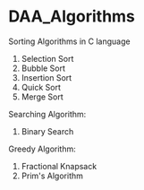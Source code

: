# DAA_Algorithms

Sorting Algorithms in C language
1. Selection Sort
2. Bubble Sort
3. Insertion Sort
4. Quick Sort
5. Merge Sort

Searching Algorithm:
1. Binary Search

Greedy Algorithm:
1. Fractional Knapsack
2. Prim's Algorithm
